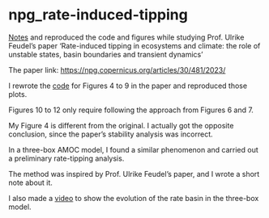# npg_rate-induced-tipping
[Notes](https://github.com/JichengDuan/npg_rate-induced-tipping/tree/main/notes) and reproduced the code and figures while studying Prof. Ulrike Feudel’s paper ‘Rate-induced tipping in ecosystems and climate: the role of unstable states, basin boundaries and transient dynamics’

The paper link: https://npg.copernicus.org/articles/30/481/2023/

I rewrote the [code](https://github.com/JichengDuan/npg_rate-induced-tipping/tree/main/code) for Figures 4 to 9 in the paper and reproduced those plots. 

Figures 10 to 12 only require following the approach from Figures 6 and 7. 

My Figure 4 is different from the original. I actually got the opposite conclusion, since the paper’s stability analysis was incorrect.

In a three-box AMOC model, I found a similar phenomenon and carried out a preliminary rate-tipping analysis. 

The method was inspired by Prof. Ulrike Feudel’s paper, and I wrote a short note about it.

I also made a [video](https://github.com/JichengDuan/npg_rate-induced-tipping/tree/main/video) to show the evolution of the rate basin in the three-box model.
